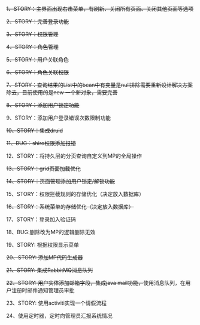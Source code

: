 ~~1、STORY：主界面出现右击菜单，有刷新、关闭所有页面、关闭其他页面等选项<br>~~

~~2、STORY：完善登录功能<br>~~

~~3、STORY：权限管理<br>~~

~~4、STORY：角色管理<br>~~

~~5、STORY：用户关联角色<br>~~

~~6、STORY：角色关联权限<br>~~

~~7、STORY：查询结果的List中的bean中有变量是null排除需要重新设计解决方案除去，目前使用的是new 一个新对象，需要完善<br>~~

~~8、STORY：添加用户锁定功能<br>~~

9、STORY：添加用户登录错误次数限制功能<br>

~~10、STORY：集成druid<br>~~

~~11、BUG：shiro权限添加报错<br>~~

12、STORY：将持久层的分页查询自定义到MP的全局操作<br>

~~13、STORY：grid页面加载优化<br>~~

~~14、STORY：页面管理添加用户锁定/解锁功能<br>~~

15、STORY：权限拦截规则的存储优化（决定放入数据库）<br>

~~16、STORY：系统菜单的存储优化（决定放入数据库）<br>~~

17、STORY：登录加入验证码<br>

18、BUG:删除改为MP的逻辑删除无效<br>

19、STORY: 根据权限显示菜单<br>

~~20、STORY: 添加MP代码生成器<br>~~

~~21、STORY: 集成RabbitMQ消息队列<br>~~

~~22、STORY: 用户实体添加邮箱字段，集成java mail功能，~~使用消息队列，在用户注册时邮件通知管理员审批<br>

23、STORY: 使用activiti实现一个请假流程<br>

24、使用定时器，定时向管理员汇报系统情况<br>